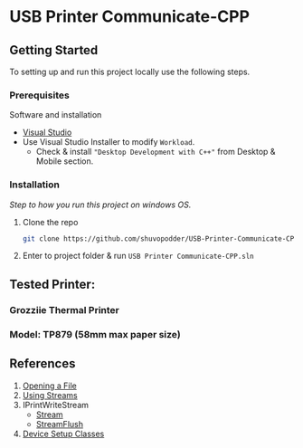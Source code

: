 # USB Printer Communicate-CPP

## Getting Started

To setting up and run this project locally use the following steps.

### Prerequisites

Software and installation
* [Visual Studio](https://visualstudio.microsoft.com/downloads/)
* Use Visual Studio Installer to modify `Workload`.
  - Check & install `"Desktop Development with C++"` from Desktop & Mobile section.

### Installation

_Step to how you run this project on windows OS._

1. Clone the repo
   ```sh
   git clone https://github.com/shuvopodder/USB-Printer-Communicate-CPP.git
   ```
2. Enter to project folder & run `USB Printer Communicate-CPP.sln`



## Tested Printer:
### Grozziie Thermal Printer 
### Model: TP879 (58mm max paper size)

## References
1. [Opening a File](https://learn.microsoft.com/en-us/windows/win32/fileio/opening-a-file-for-reading-or-writing)
2. [Using Streams](https://learn.microsoft.com/en-us/windows/win32/fileio/using-streams)
3. IPrintWriteStream
   - [Stream](https://learn.microsoft.com/en-us/windows-hardware/drivers/ddi/filterpipeline/nf-filterpipeline-iprintwritestream-writebytes)
   - [StreamFlush](https://learn.microsoft.com/en-us/windows-hardware/drivers/ddi/filterpipeline/nf-filterpipeline-iprintwritestreamflush-flushdata)
4. [Device Setup Classes](https://learn.microsoft.com/en-us/windows-hardware/drivers/install/system-defined-device-setup-classes-available-to-vendors)
